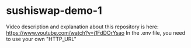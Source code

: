 # sushiswap-demo-1
Video description and explanation about this repository is here: https://www.youtube.com/watch?v=j1FdDOrYsao
In the .env file, you need to use your own "HTTP_URL"
